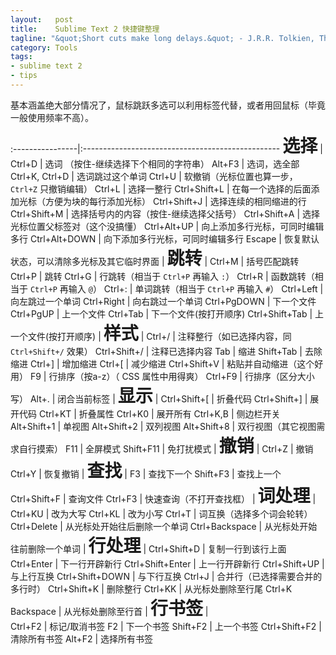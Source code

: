 ```yaml
--- 
layout:   post
title:    Sublime Text 2 快捷键整理
tagline: "&quot;Short cuts make long delays.&quot; - J.R.R. Tolkien, The Fellowship of the Ring"
category: Tools
tags: 
- sublime text 2
- tips
---
```


<style>
  table,th,td {
    border: dashed 1px #555;
  }

  tr {
    height: 40px;
  }

  td {
    padding-left: 10px;
  }

  strong {
    font-size: 2em;
  }
</style>

基本涵盖绝大部分情况了，鼠标跳跃多选可以利用标签代替，或者用回鼠标（毕竟一般使用频率不高）。

:----------------|:-------------------------------------------------
**选择**         |
Ctrl+D           |       选词 （按住-继续选择下个相同的字符串）
Alt+F3           |       选词，选全部
Ctrl+K, Ctrl+D   |       选词跳过这个单词
Ctrl+U           |       软撤销（光标位置也算一步， `Ctrl+Z` 只撤销编辑）
Ctrl+L           |       选择一整行
Ctrl+Shift+L     |       在每一个选择的后面添加光标（方便为块的每行添加光标）
Ctrl+Shift+J     |       选择连续的相同缩进的行
Ctrl+Shift+M     |       选择括号内的内容（按住-继续选择父括号）
Ctrl+Shift+A     |       选择光标位置父标签对（这个没搞懂）
Ctrl+Alt+UP      |       向上添加多行光标，可同时编辑多行
Ctrl+Alt+DOWN    |       向下添加多行光标，可同时编辑多行
Escape           |       恢复默认状态，可以清除多光标及其它临时界面
                 |
**跳转**         |
Ctrl+M           |       括号匹配跳转
Ctrl+P           |       跳转
Ctrl+G           |       行跳转（相当于 `Ctrl+P` 再输入 `:`）
Ctrl+R           |       函数跳转（相当于 `Ctrl+P` 再输入 `@`）
Ctrl+:           |       单词跳转（相当于 `Ctrl+P` 再输入 `#`）
Ctrl+Left        |       向左跳过一个单词
Ctrl+Right       |       向右跳过一个单词
Ctrl+PgDOWN      |       下一个文件
Ctrl+PgUP        |       上一个文件
Ctrl+Tab         |       下一个文件(按打开顺序)
Ctrl+Shift+Tab   |       上一个文件(按打开顺序)
                 |
**样式**         |
Ctrl+/           |       注释整行（如已选择内容，同 `Ctrl+Shift+/` 效果）
Ctrl+Shift+/     |       注释已选择内容
Tab              |       缩进
Shift+Tab        |       去除缩进
Ctrl+]           |       增加缩进
Ctrl+[           |       减少缩进
Ctrl+Shift+V     |       粘贴并自动缩进（这个好用）
F9               |       行排序（按a-z）（ CSS 属性中用得爽）
Ctrl+F9          |       行排序（区分大小写）
Alt+.            |       闭合当前标签
                 |
**显示**         |
Ctrl+Shift+[     |       折叠代码
Ctrl+Shift+]     |       展开代码
Ctrl+KT          |       折叠属性
Ctrl+K0          |       展开所有
Ctrl+K,B         |       侧边栏开关
Alt+Shift+1      |       单视图
Alt+Shift+2      |       双列视图
Alt+Shift+8      |       双行视图（其它视图需求自行摸索）
F11              |       全屏模式
Shift+F11        |       免打扰模式
                 |
**撤销**         |
Ctrl+Z           |       撤销
Ctrl+Y           |       恢复撤销
                 |
**查找**         |
F3               |       查找下一个
Shift+F3         |       查找上一个
Ctrl+Shift+F     |       查询文件
Ctrl+F3          |       快速查询（不打开查找框）
                 |
**词处理**       |
Ctrl+KU          |       改为大写
Ctrl+KL          |       改为小写
Ctrl+T           |       词互换（选择多个词会轮转）
Ctrl+Delete      |       从光标处开始往后删除一个单词
Ctrl+Backspace   |       从光标处开始往前删除一个单词
                 |
**行处理**       |
Ctrl+Shift+D     |       复制一行到该行上面
Ctrl+Enter       |       下一行开辟新行
Ctrl+Shift+Enter |       上一行开辟新行 
Ctrl+Shift+UP    |       与上行互换
Ctrl+Shift+DOWN  |       与下行互换
Ctrl+J           |       合并行（已选择需要合并的多行时）
Ctrl+Shift+K     |       删除整行
Ctrl+KK          |       从光标处删除至行尾
Ctrl+K Backspace |       从光标处删除至行首
                 |
**行书签**       |       
Ctrl+F2          |       标记/取消书签
F2               |       下一个书签
Shift+F2         |       上一个书签
Ctrl+Shift+F2    |       清除所有书签
Alt+F2           |       选择所有书签